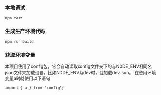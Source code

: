 ### 本地调试

```
npm test
```

### 生成生产环境代码

```
npm run build
```

### 获取环境变量
本项目使用了config包，它会自动读取config文件夹下的与NODE_ENV相同名json文件来加载设置，比如NODE_ENV为dev时，就加载dev.json。
在使用环境变量a时就使用以下语句
```
import { a } from 'config';
```